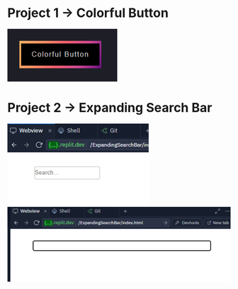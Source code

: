 # Project 1 -> Colorful Button
![Colorful Button Project Image](project_images/ColorfulButton.png)

# Project 2 -> Expanding Search Bar
![Project Image 1](project_images/expandable_img1.png)
![Project Image 1](project_images/expandable_img2.png)
